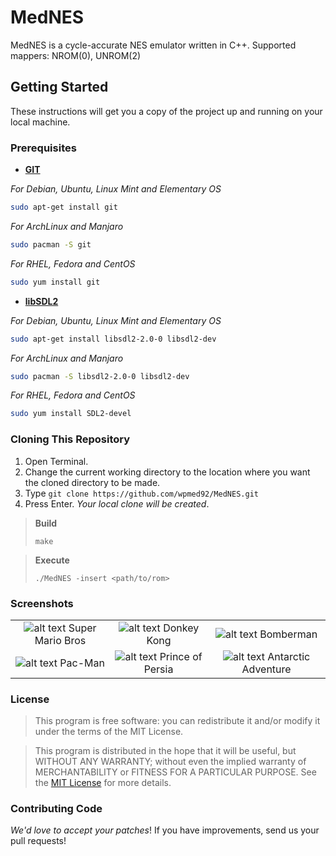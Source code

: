 # MedNES
MedNES is a cycle-accurate NES emulator written in C++.
Supported mappers: NROM(0), UNROM(2)

## Getting Started ##
These instructions will get you a copy of the project up and running on your local machine.

### Prerequisites ###
* **[GIT](https://git-scm.com)**

_For Debian, Ubuntu, Linux Mint and Elementary OS_
```bash
sudo apt-get install git
```

_For ArchLinux and Manjaro_
```bash
sudo pacman -S git
```

_For RHEL, Fedora and CentOS_
```bash
sudo yum install git
```

* **[libSDL2](https://www.libsdl.org/download-2.0.php)**

_For Debian, Ubuntu, Linux Mint and Elementary OS_
```bash
sudo apt-get install libsdl2-2.0-0 libsdl2-dev
```

_For ArchLinux and Manjaro_
```bash
sudo pacman -S libsdl2-2.0-0 libsdl2-dev
```

_For RHEL, Fedora and CentOS_
```bash
sudo yum install SDL2-devel
```

### Cloning This Repository ###
1. Open Terminal.
2. Change the current working directory to the location where you want the cloned directory to be made.
3. Type `git clone https://github.com/wpmed92/MedNES.git`
4. Press Enter. *Your local clone will be created*.

> **Build**
>
> `make`

> **Execute**
>
> `./MedNES -insert <path/to/rom>`

### Screenshots ###

| | | |
|:-------------------------:|:-------------------------:|:-------------------------:|
|![alt text](https://github.com/wpmed92/MedNES/blob/master/screenshots/Super%20Mario%20Bros.png) Super Mario Bros |  ![alt text](https://github.com/wpmed92/MedNES/blob/master/screenshots/Donkey%20Kong.png) Donkey Kong |![alt text](https://github.com/wpmed92/MedNES/blob/master/screenshots/Bomberman.png) Bomberman |
|![alt text](https://github.com/wpmed92/MedNES/blob/master/screenshots/Pac-Man.png) Pac-Man |  ![alt text](https://github.com/wpmed92/MedNES/blob/master/screenshots/Price%20of%20Persia.png) Prince of Persia |![alt text](https://github.com/wpmed92/MedNES/blob/master/screenshots/Antarctic%20Adventure.png) Antarctic Adventure |

### License ###
>This program is free software: you can redistribute it and/or modify it under the terms of the MIT License.

>This program is distributed in the hope that it will be useful, but WITHOUT ANY WARRANTY; without even the implied warranty of MERCHANTABILITY or FITNESS FOR A PARTICULAR PURPOSE. See the [MIT License](https://en.wikipedia.org/wiki/MIT_License) for more details.

### Contributing Code ###
_We'd love to accept your patches_! If you have improvements, send us your pull requests!